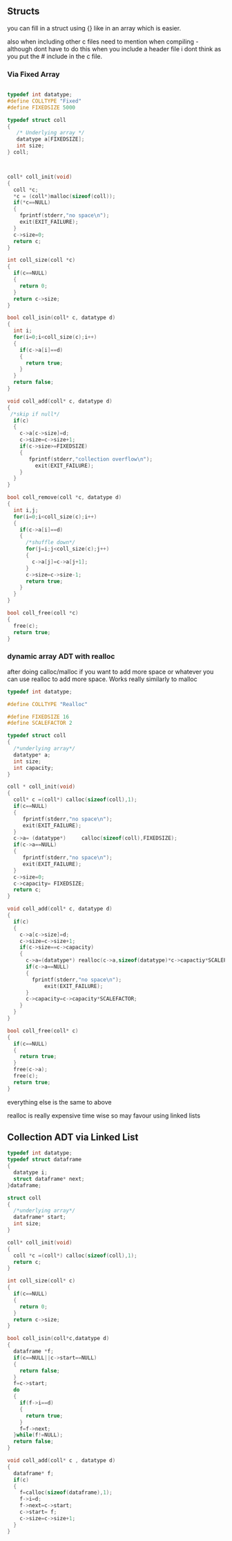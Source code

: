 ## Structs

you can fill in a struct using {} like in an array which is easier.



also when including other c files need to mention when compiling - although dont have to do this when you include a header file i dont think as you put the # include in the c file.

###  Via Fixed Array

```c

typedef int datatype;
#define COLLTYPE "Fixed"
#define FIXEDSIZE 5000

typedef struct coll 
{
   /* Underlying array */
   datatype a[FIXEDSIZE];
   int size;
} coll;



coll* coll_init(void)
{
  coll *c;
  *c = (coll*)malloc(sizeof(coll));
  if(*c==NULL)
  {
    fprintf(stderr,"no space\n");
    exit(EXIT_FAILURE);
  }
  c->size=0;
  return c;
}

int coll_size(coll *c)
{
  if(c==NULL)
  {
    return 0;
  }
  return c->size;
}

bool coll_isin(coll* c, datatype d)
{
  int i;
  for(i=0;i<coll_size(c);i++)
  {
    if(c->a[i]==d)
    {
      return true;
    }
  }
  return false;
}

void coll_add(coll* c, datatype d)
{
 /*skip if null*/
  if(c)
  {
    c->a[c->size]=d;
    c->size=c->size+1;
    if(c->size>=FIXEDSIZE)
    {
       fprintf(stderr,"collection overflow\n");
    	 exit(EXIT_FAILURE);
    }
  }
}

bool coll_remove(coll *c, datatype d)
{
  int i,j;
  for(i=0;i<coll_size(c);i++)
  {
    if(c->a[i]==d)
    {
      /*shuffle down*/
      for(j=i;j<coll_size(c);j++)
      {
        c->a[j]=c->a[j+1];
      }
      c->size=c->size-1;
      return true;
    }
  }
}

bool coll_free(coll *c)
{
  free(c);
  return true;
}
```



### dynamic array ADT with realloc

after doing calloc/malloc if you want to add more space or whatever you can use realloc to add more space. Works really similarly to malloc



```c
typedef int datatype;

#define COLLTYPE "Realloc"

#define FIXEDSIZE 16
#define SCALEFACTOR 2

typedef struct coll 
{
  /*underlying array*/
  datatype* a;
  int size;
  int capacity;
}

coll * coll_init(void)
{
  coll* c =(coll*) calloc(sizeof(coll),1);
  if(c==NULL)
  {
     fprintf(stderr,"no space\n");
   	 exit(EXIT_FAILURE);
  }
  c->a= (datatype*) 	calloc(sizeof(coll),FIXEDSIZE);
  if(c->a==NULL)
  {
     fprintf(stderr,"no space\n");
   	 exit(EXIT_FAILURE);
  }
  c->size=0;
  c->capacity= FIXEDSIZE;
  return c;
}

void coll_add(coll* c, datatype d)
{
  if(c)
  {
    c->a[c->size]=d;
    c->size=c->size+1;
    if(c->size==c->capacity)
    {
      c->a=(datatype*) realloc(c->a,sizeof(datatype)*c->capactiy*SCALEFACTOR);
      if(c->a==NULL)
      {
        fprintf(stderr,"no space\n");
   	 		exit(EXIT_FAILURE);
      }
      c->capacity=c->capacity*SCALEFACTOR;
    }
  }
}

bool coll_free(coll* c)
{
  if(c==NULL)
  {
    return true;
  }
  free(c->a);
  free(c);
  return true;
}

```

everything else is the same to above

realloc is really expensive time wise so may favour using linked lists

## Collection ADT via Linked List

```c
typedef int datatype;
typedef struct dataframe
{
  datatype i;
  struct dataframe* next;
}dataframe;

struct coll
{
  /*underlying array*/
  dataframe* start;
  int size;
}

coll* coll_init(void)
{
  coll *c =(coll*) calloc(sizeof(coll),1);
  return c;
}

int coll_size(coll* c)
{
  if(c==NULL)
  {
    return 0;
  }
  return c->size;
}

bool coll_isin(coll*c,datatype d)
{
  dataframe *f;
  if(c==NULL||c->start==NULL)
  {
    return false;
  }
  f=c->start;
  do
  {
    if(f->i==d)
    {
      return true;
    }
    f=f->next;
  }while(f!=NULL);
  return false;
}

void coll_add(coll* c , datatype d)
{
  dataframe* f;
  if(c)
  {
    f=calloc(sizeof(dataframe),1);
    f->i=d;
    f->next=c->start;
    c->start= f;
   	c->size=c->size+1;
  }
}
```



